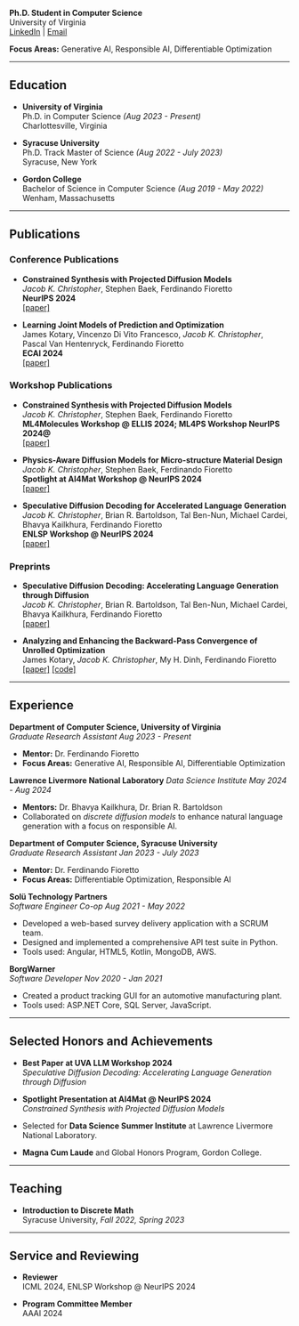 **Ph.D. Student in Computer Science**  
University of Virginia  
[LinkedIn](https://www.linkedin.com/in/jacob-christopher-834a02239/) | [Email](mailto:csk4sr@virginia.edu)

**Focus Areas:** Generative AI, Responsible AI, Differentiable Optimization  

---

## Education

- **University of Virginia**  
  Ph.D. in Computer Science *(Aug 2023 - Present)*  
  Charlottesville, Virginia  

- **Syracuse University**  
  Ph.D. Track Master of Science *(Aug 2022 - July 2023)*  
  Syracuse, New York  

- **Gordon College**  
  Bachelor of Science in Computer Science *(Aug 2019 - May 2022)*  
  Wenham, Massachusetts  

---

## Publications

### Conference Publications

- **Constrained Synthesis with Projected Diffusion Models**  
  *Jacob K. Christopher*, Stephen Baek, Ferdinando Fioretto  
  **NeurIPS 2024**  
  [[paper]](https://arxiv.org/abs/2402.03559)  

- **Learning Joint Models of Prediction and Optimization**  
  James Kotary, Vincenzo Di Vito Francesco, *Jacob K. Christopher*, Pascal Van Hentenryck, Ferdinando Fioretto  
  **ECAI 2024**  
  [[paper]](https://arxiv.org/abs/2409.04898)  

### Workshop Publications

- **Constrained Synthesis with Projected Diffusion Models**  
  *Jacob K. Christopher*, Stephen Baek, Ferdinando Fioretto  
  **ML4Molecules Workshop @ ELLIS 2024; ML4PS Workshop NeurIPS 2024@**  
  [[paper]](https://arxiv.org/abs/2402.03559) 

- **Physics-Aware Diffusion Models for Micro-structure Material Design**  
  *Jacob K. Christopher*, Stephen Baek, Ferdinando Fioretto    
  **Spotlight at AI4Mat Workshop @ NeurIPS 2024**  
  [[paper]](https://openreview.net/pdf?id=l13UI4nvGz)  

- **Speculative Diffusion Decoding for Accelerated Language Generation**  
  *Jacob K. Christopher*, Brian R. Bartoldson, Tal Ben-Nun, Michael Cardei, Bhavya Kailkhura, Ferdinando Fioretto  
  **ENLSP Workshop @ NeurIPS 2024**  
  [[paper]](https://neurips2024-enlsp.github.io/papers/paper_68.pdf) 

### Preprints

- **Speculative Diffusion Decoding: Accelerating Language Generation through Diffusion**  
  *Jacob K. Christopher*, Brian R. Bartoldson, Tal Ben-Nun, Michael Cardei, Bhavya Kailkhura, Ferdinando Fioretto  
  [[paper]](https://arxiv.org/abs/2408.05636)  

- **Analyzing and Enhancing the Backward-Pass Convergence of Unrolled Optimization**  
  James Kotary, *Jacob K. Christopher*, My H. Dinh, Ferdinando Fioretto  
  [[paper]](https://arxiv.org/abs/2312.17394)  [[code]](https://github.com/fold-opt/fold-opt/tree/main)

---

## Experience

**Department of Computer Science, University of Virginia**  
*Graduate Research Assistant*
*Aug 2023 - Present*  
- **Mentor:** Dr. Ferdinando Fioretto  
- **Focus Areas:** Generative AI, Responsible AI, Differentiable Optimization  

**Lawrence Livermore National Laboratory**
*Data Science Institute*
*May 2024 - Aug 2024*  
- **Mentors:** Dr. Bhavya Kailkhura, Dr. Brian R. Bartoldson  
- Collaborated on *discrete diffusion models* to enhance natural language generation with a focus on responsible AI.  

**Department of Computer Science, Syracuse University**  
*Graduate Research Assistant*
*Jan 2023 - July 2023*  
- **Mentor:** Dr. Ferdinando Fioretto  
- **Focus Areas:** Differentiable Optimization, Responsible AI  

**Solü Technology Partners**  
*Software Engineer Co-op*
*Aug 2021 - May 2022*  
- Developed a web-based survey delivery application with a SCRUM team.  
- Designed and implemented a comprehensive API test suite in Python.  
- Tools used: Angular, HTML5, Kotlin, MongoDB, AWS.  

**BorgWarner**  
*Software Developer*
*Nov 2020 - Jan 2021*  
- Created a product tracking GUI for an automotive manufacturing plant.  
- Tools used: ASP.NET Core, SQL Server, JavaScript.  

---

## Selected Honors and Achievements

- **Best Paper at UVA LLM Workshop 2024**  
  *Speculative Diffusion Decoding: Accelerating Language Generation through Diffusion*  

- **Spotlight Presentation at AI4Mat @ NeurIPS 2024**  
  *Constrained Synthesis with Projected Diffusion Models*  

- Selected for **Data Science Summer Institute** at Lawrence Livermore National Laboratory.  
- **Magna Cum Laude** and Global Honors Program, Gordon College.  

---

## Teaching

- **Introduction to Discrete Math**  
  Syracuse University, *Fall 2022, Spring 2023*  

---

## Service and Reviewing

- **Reviewer**  
  ICML 2024, ENLSP Workshop @ NeurIPS 2024  

- **Program Committee Member**  
  AAAI 2024  

